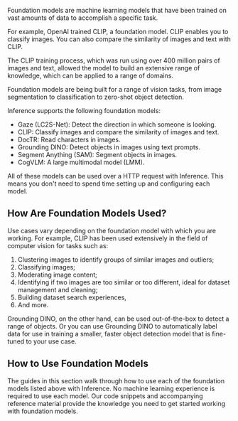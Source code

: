 Foundation models are machine learning models that have been trained on vast amounts of data to accomplish a specific task.

For example, OpenAI trained CLIP, a foundation model. CLIP enables you to classify images. You can also compare the similarity of images and text with CLIP.

The CLIP training process, which was run using over 400 million pairs of images and text, allowed the model to build an extensive range of knowledge, which can be applied to a range of domains.

Foundation models are being built for a range of vision tasks, from image segmentation to classification to zero-shot object detection.

Inference supports the following foundation models:

- Gaze (LC2S-Net): Detect the direction in which someone is looking.
- CLIP: Classify images and compare the similarity of images and text.
- DocTR: Read characters in images.
- Grounding DINO: Detect objects in images using text prompts.
- Segment Anything (SAM): Segment objects in images.
- CogVLM: A large multimodal model (LMM).

All of these models can be used over a HTTP request with Inference. This means you don't need to spend time setting up and configuring each model.

## How Are Foundation Models Used?

Use cases vary depending on the foundation model with which you are working. For example, CLIP has been used extensively in the field of computer vision for tasks such as:

1. Clustering images to identify groups of similar images and outliers;
2. Classifying images;
3. Moderating image content;
4. Identifying if two images are too similar or too different, ideal for dataset management and cleaning;
5. Building dataset search experiences,
6. And more.

Grounding DINO, on the other hand, can be used out-of-the-box to detect a range of objects. Or you can use Grounding DINO to automatically label data for use in training a smaller, faster object detection model that is fine-tuned to your use case.

## How to Use Foundation Models

The guides in this section walk through how to use each of the foundation models listed above with Inference. No machine learning experience is required to use each model. Our code snippets and accompanying reference material provide the knowledge you need to get started working with foundation models.